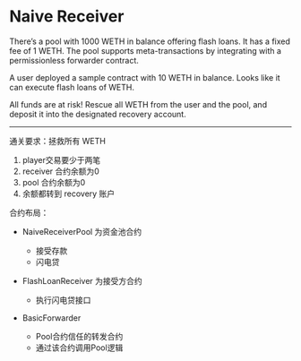 # Naive Receiver

There’s a pool with 1000 WETH in balance offering flash loans. It has a fixed fee of 1 WETH. The pool supports meta-transactions by integrating with a permissionless forwarder contract. 

A user deployed a sample contract with 10 WETH in balance. Looks like it can execute flash loans of WETH.

All funds are at risk! Rescue all WETH from the user and the pool, and deposit it into the designated recovery account.

---

通关要求：拯救所有 WETH

1. player交易要少于两笔
2. receiver 合约余额为0
3. pool 合约余额为0
4. 余额都转到 recovery 账户



合约布局：

- NaiveReceiverPool 为资金池合约
  - 接受存款
  - 闪电贷
- FlashLoanReceiver 为接受方合约
  - 执行闪电贷接口

- BasicForwarder 
  - Pool合约信任的转发合约
  - 通过该合约调用Pool逻辑